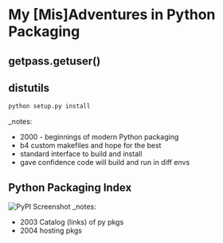 


# My [Mis]Adventures in Python Packaging



## getpass.getuser()



## distutils
```bash
python setup.py install
```
_notes:
* 2000 - beginnings of modern Python packaging
* b4 custom makefiles and hope for the best
* standard interface to build and install
* gave confidence code will build and run in diff envs



## Python Packaging Index
![PyPI Screenshot](https://api.pcloud.com/getpubthumb?code=ulHctalK&size=746x688)
_notes:
* 2003 Catalog (links) of py pkgs
* 2004 hosting pkgs



## 
<!--stackedit_data:
eyJoaXN0b3J5IjpbMTI5MDk5MjEzMCwyNTUwMTQ5MTcsLTIxMT
kxMTk2NTRdfQ==
-->